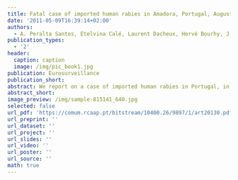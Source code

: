 ```yaml
---
title: Fatal case of imported human rabies in Amadora, Portugal, August 2011
date: '2011-05-09T16:39:14+02:00'
authors:
  - A. Peralta Santos, Etelvina Calé, Laurent Dacheux, Hervé Bourhy, J Gouveia, Paula Vasconcelos
publication_types:
  - '2'
header:
  caption: caption
  image: /img/pic_book1.jpg
publication: Eurosurveillance
publication_short: 
abstract: We report on a case of imported human rabies in Portugal, in July 2011 in a woman who presented initially complaining of back pain, without relating exposure to animal bites. She had travelled from Portugal to Bissau, Guinea-Bissau, in April where she had been bitten by a dog on 1 May. She was diagnosed with rabies on 26 July and died two weeks later in spite of being treated following the Milwaukee protocol.
abstract_short: 
image_preview: /img/sample-815141_640.jpg
selected: false
url_pdf: 'https://comum.rcaap.pt/bitstream/10400.26/9897/1/art20130.pdf'
url_preprint: ''
url_dataset: ''
url_project: ''
url_slides: ''
url_video: ''
url_poster: ''
url_source: ''
math: true
---
```


